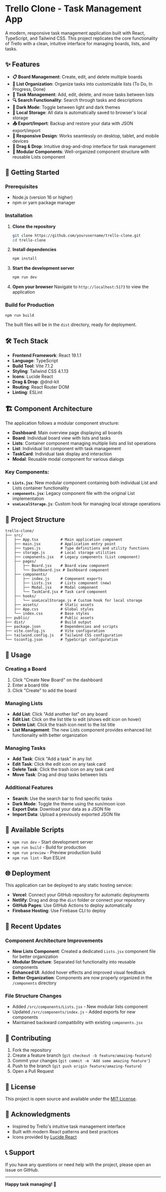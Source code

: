 # Trello Clone - Task Management App

A modern, responsive task management application built with React, TypeScript, and Tailwind CSS. This project replicates the core functionality of Trello with a clean, intuitive interface for managing boards, lists, and tasks.

## ✨ Features

- **📋 Board Management**: Create, edit, and delete multiple boards
- **📝 List Organization**: Organize tasks into customizable lists (To Do, In Progress, Done)
- **🎯 Task Management**: Add, edit, delete, and move tasks between lists
- **🔍 Search Functionality**: Search through tasks and descriptions
- **🌙 Dark Mode**: Toggle between light and dark themes
- **💾 Local Storage**: All data is automatically saved to browser's local storage
- **📤 Export/Import**: Backup and restore your data with JSON export/import
- **📱 Responsive Design**: Works seamlessly on desktop, tablet, and mobile devices
- **🎨 Drag & Drop**: Intuitive drag-and-drop interface for task management
- **🧩 Modular Components**: Well-organized component structure with reusable Lists component

## 🚀 Getting Started

### Prerequisites

- Node.js (version 16 or higher)
- npm or yarn package manager

### Installation

1. **Clone the repository**
   ```bash
   git clone https://github.com/yourusername/trello-clone.git
   cd trello-clone
   ```

2. **Install dependencies**
   ```bash
   npm install
   ```

3. **Start the development server**
   ```bash
   npm run dev
   ```

4. **Open your browser**
   Navigate to `http://localhost:5173` to view the application

### Build for Production

```bash
npm run build
```

The built files will be in the `dist` directory, ready for deployment.

## 🛠️ Tech Stack

- **Frontend Framework**: React 19.1.1
- **Language**: TypeScript
- **Build Tool**: Vite 7.1.2
- **Styling**: Tailwind CSS 4.1.13
- **Icons**: Lucide React
- **Drag & Drop**: @dnd-kit
- **Routing**: React Router DOM
- **Linting**: ESLint

## 🏗️ Component Architecture

The application follows a modular component structure:

- **Dashboard**: Main overview page displaying all boards
- **Board**: Individual board view with lists and tasks
- **Lists**: Container component managing multiple lists and list operations
- **List**: Individual list component with task management
- **TaskCard**: Individual task display and interaction
- **Modal**: Reusable modal component for various dialogs

### Key Components:

- **`Lists.jsx`**: New modular component containing both individual List and Lists container functionality
- **`components.jsx`**: Legacy component file with the original List implementation
- **`useLocalStorage.js`**: Custom hook for managing local storage operations

## 📁 Project Structure

```
trello-clone/
├── src/
│   ├── App.tsx          # Main application component
│   ├── main.jsx         # Application entry point
│   ├── types.js         # Type definitions and utility functions
│   ├── storage.js       # Local storage utilities
│   ├── components.jsx   # Legacy components (List component)
│   ├── pages/
│   │   ├── Board.jsx    # Board view component
│   │   └── Dashboard.jsx # Dashboard component
│   ├── components/
│   │   ├── index.js     # Component exports
│   │   ├── Lists.jsx    # Lists component (new)
│   │   ├── Modal.jsx    # Modal component
│   │   └── TaskCard.jsx # Task card component
│   ├── hooks/
│   │   └── useLocalStorage.js # Custom hook for local storage
│   ├── assets/          # Static assets
│   ├── App.css          # Global styles
│   └── index.css        # Base styles
├── public/              # Public assets
├── dist/                # Build output
├── package.json         # Dependencies and scripts
├── vite.config.js       # Vite configuration
├── tailwind.config.js   # Tailwind CSS configuration
└── tsconfig.json        # TypeScript configuration
```

## 🎯 Usage

### Creating a Board
1. Click "Create New Board" on the dashboard
2. Enter a board title
3. Click "Create" to add the board

### Managing Lists
- **Add List**: Click "Add another list" on any board
- **Edit List**: Click on the list title to edit (shows edit icon on hover)
- **Delete List**: Click the trash icon next to the list title
- **List Management**: The new Lists component provides enhanced list functionality with better organization

### Managing Tasks
- **Add Task**: Click "Add a task" in any list
- **Edit Task**: Click the edit icon on any task card
- **Delete Task**: Click the trash icon on any task card
- **Move Task**: Drag and drop tasks between lists

### Additional Features
- **Search**: Use the search bar to find specific tasks
- **Dark Mode**: Toggle the theme using the sun/moon icon
- **Export Data**: Download your data as a JSON file
- **Import Data**: Upload a previously exported JSON file

## 🔧 Available Scripts

- `npm run dev` - Start development server
- `npm run build` - Build for production
- `npm run preview` - Preview production build
- `npm run lint` - Run ESLint

## 🌐 Deployment

This application can be deployed to any static hosting service:

- **Vercel**: Connect your GitHub repository for automatic deployments
- **Netlify**: Drag and drop the `dist` folder or connect your repository
- **GitHub Pages**: Use GitHub Actions to deploy automatically
- **Firebase Hosting**: Use Firebase CLI to deploy

## 🔄 Recent Updates

### Component Architecture Improvements
- **New Lists Component**: Created a dedicated `Lists.jsx` component file for better organization
- **Modular Structure**: Separated list functionality into reusable components
- **Enhanced UI**: Added hover effects and improved visual feedback
- **Better Organization**: Components are now properly organized in the `/components` directory

### File Structure Changes
- Added `/src/components/Lists.jsx` - New modular lists component
- Updated `/src/components/index.js` - Added exports for new components
- Maintained backward compatibility with existing `components.jsx`

## 🤝 Contributing

1. Fork the repository
2. Create a feature branch (`git checkout -b feature/amazing-feature`)
3. Commit your changes (`git commit -m 'Add some amazing feature'`)
4. Push to the branch (`git push origin feature/amazing-feature`)
5. Open a Pull Request

## 📝 License

This project is open source and available under the [MIT License](LICENSE).

## 🙏 Acknowledgments

- Inspired by Trello's intuitive task management interface
- Built with modern React patterns and best practices
- Icons provided by [Lucide React](https://lucide.dev/)

## 📞 Support

If you have any questions or need help with the project, please open an issue on GitHub.

---

**Happy task managing! 🎉**